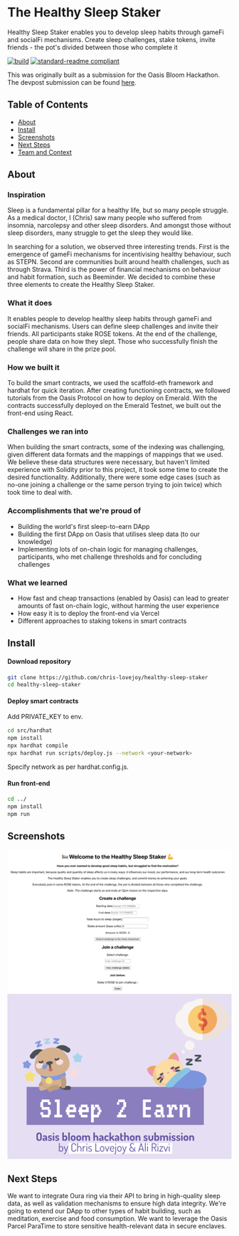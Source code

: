 # The Healthy Sleep Staker

Healthy Sleep Staker enables you to develop sleep habits through gameFi and socialFi mechanisms. Create sleep challenges, stake tokens, invite friends - the pot's divided between those who complete it

[![build](https://github.com/meyer1994/ipgit/actions/workflows/build.yml/badge.svg)](https://github.com/meyer1994/ipgit/actions/workflows/build.yml)
[![standard-readme compliant](https://img.shields.io/badge/readme%20style-standard-brightgreen.svg?style=flat-square)](https://github.com/RichardLitt/standard-readme)

This was originally built as a submission for the Oasis Bloom Hackathon. The devpost submission can be found [here](https://devpost.com/software/the-healthy-sleep-staker).


## Table of Contents

- [About](#about)
- [Install](#install)
- [Screenshots](#screenshots)
- [Next Steps](#next-steps)
- [Team and Context](#team-and-context)


## About

### Inspiration
Sleep is a fundamental pillar for a healthy life, but so many people struggle. As a medical doctor, I (Chris) saw many people who suffered from insomnia, narcolepsy and other sleep disorders. And amongst those without sleep disorders, many struggle to get the sleep they would like.

In searching for a solution, we observed three interesting trends. First is the emergence of gameFi mechanisms for incentivising healthy behaviour, such as STEPN. Second are communities built around health challenges, such as through Strava. Third is the power of financial mechanisms on behaviour and habit formation, such as Beeminder. We decided to combine these three elements to create the Healthy Sleep Staker.

### What it does
It enables people to develop healthy sleep habits through gameFi and socialFi mechanisms. Users can define sleep challenges and invite their friends. All participants stake ROSE tokens. At the end of the challenge, people share data on how they slept. Those who successfully finish the challenge will share in the prize pool.

### How we built it
To build the smart contracts, we used the scaffold-eth framework and hardhat for quick iteration. After creating functioning contracts, we followed tutorials from the Oasis Protocol on how to deploy on Emerald. With the contracts successfully deployed on the Emerald Testnet, we built out the front-end using React. 

### Challenges we ran into
When building the smart contracts, some of the indexing was challenging, given different data formats and the mappings of mappings that we used. We believe these data structures were necessary, but haven't limited experience with Solidity prior to this project, it took some time to create the desired functionality. Additionally, there were some edge cases (such as no-one joining a challenge or the same person trying to join twice) which took time to deal with.

### Accomplishments that we're proud of
- Building the world's first sleep-to-earn DApp
- Building the first DApp on Oasis that utilises sleep data (to our knowledge)
- Implementing lots of on-chain logic for managing challenges, participants, who met challenge thresholds and for concluding challenges

### What we learned
- How fast and cheap transactions (enabled by Oasis) can lead to greater amounts of fast on-chain logic, without harming the user experience
- How easy it is to deploy the front-end via Vercel
- Different approaches to staking tokens in smart contracts

## Install

#### Download repository
```sh
git clone https://github.com/chris-lovejoy/healthy-sleep-staker
cd healthy-sleep-staker
```

#### Deploy smart contracts

Add PRIVATE_KEY to env.

```sh
cd src/hardhat
npm install
npx hardhat compile
npx hardhat run scripts/deploy.js --network <your-network>
```

Specify network as per hardhat.config.js.


#### Run front-end

```sh
cd ../
npm install
npm run
```

## Screenshots
![](./src/landing_page.png)
![](./src/presentation.png)


## Next Steps
We want to integrate Oura ring via their API to bring in high-quality sleep data, as well as validation mechanisms to ensure high data integrity. We're going to extend our DApp to other types of habit building, such as meditation, exercise and food consumption. We want to leverage the Oasis Parcel ParaTime to store sensitive health-relevant data in secure enclaves.
